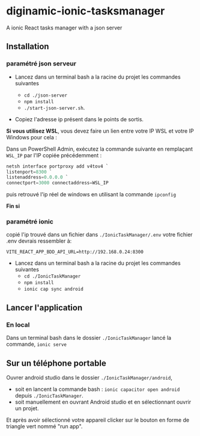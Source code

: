# diginamic-ionic-tasksmanager

A ionic React tasks manager with a json server

## Installation

### paramétré json serveur

* Lancez dans un terminal bash a la racine du projet les commandes suivantes 
  * `cd ./json-server`
  * `npm install`
  * `./start-json-server.sh`.

* Copiez l'adresse ip présent dans le points de sortis.

**Si vous utilisez WSL**, vous devez faire un lien entre votre IP WSL et votre IP Windows pour cela :

 Dans un PowerShell Admin, exécutez la commande suivante en remplaçant `WSL_IP` par l'IP copiée précédemment :

```powershell
netsh interface portproxy add v4tov4 `
listenport=8300 `
listenaddress=0.0.0.0 `
connectport=3000 connectaddress=WSL_IP
```

puis retrouvé l'ip réel de windows en utilisant la commande
`ipconfig`

**Fin si**

### paramétré ionic

copié l'ip trouvé dans un fichier dans `./IonicTaskManager/.env`
votre fichier .env devrais ressembler à:

```.env
VITE_REACT_APP_BDD_API_URL=http://192.168.0.24:8300

```

* Lancez dans un terminal bash a la racine du projet les commandes suivantes 
  * `cd ./IonicTaskManager`
  * `npm install`
  * `ionic cap sync android`

## Lancer l'application

### En local

Dans un terminal bash dans le dossier `./IonicTaskManager` lancé la commande,
`ionic serve`

## Sur un téléphone portable

Ouvrer android studio dans le dossier `./IonicTaskManager/android`,

* soit en lancent la commande bash : `ionic capacitor open android` depuis `./IonicTaskManager`.
* soit manuellement en ouvrant Android studio et en sélectionnant ouvrir un projet.

Et après avoir sélectionné votre appareil clicker sur le bouton en forme de triangle vert nommé "run app".
